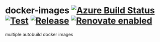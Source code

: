 # docker-images [![Azure Build Status](https://dev.azure.com/visual-on/gh/_apis/build/status/VisualOn.docker-images?branchName=master)](https://dev.azure.com/visual-on/gh/_build/latest?definitionId=1&branchName=master) [![Test](https://github.com/VisualOn/docker-images/workflows/Test/badge.svg)](https://github.com/VisualOn/docker-images/actions?query=workflow%3ATest)  [![Release](https://github.com/VisualOn/docker-images/workflows/Release/badge.svg)](https://github.com/VisualOn/docker-images/actions?query=workflow%3ARelease) [![Renovate enabled](https://img.shields.io/badge/renovate-enabled-brightgreen.svg)](https://renovatebot.com/)

multiple autobuild docker images
